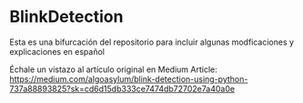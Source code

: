 # BlinkDetection

Esta es una bifurcación del repositorio para incluir algunas modficaciones y explicaciones en español

Échale un vistazo al artículo original en Medium Article:
https://medium.com/algoasylum/blink-detection-using-python-737a88893825?sk=cd6d15db333ce7474db72702e7a40a0e
